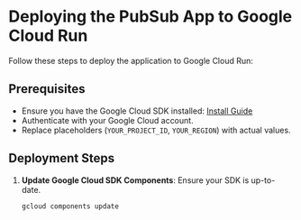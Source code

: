 # Deploying the PubSub App to Google Cloud Run

Follow these steps to deploy the application to Google Cloud Run:

## Prerequisites
- Ensure you have the Google Cloud SDK installed: [Install Guide](https://cloud.google.com/sdk/docs/install)
- Authenticate with your Google Cloud account.
- Replace placeholders (`YOUR_PROJECT_ID`, `YOUR_REGION`) with actual values.

## Deployment Steps

1. **Update Google Cloud SDK Components**:
   Ensure your SDK is up-to-date.
   ```bash
   gcloud components update